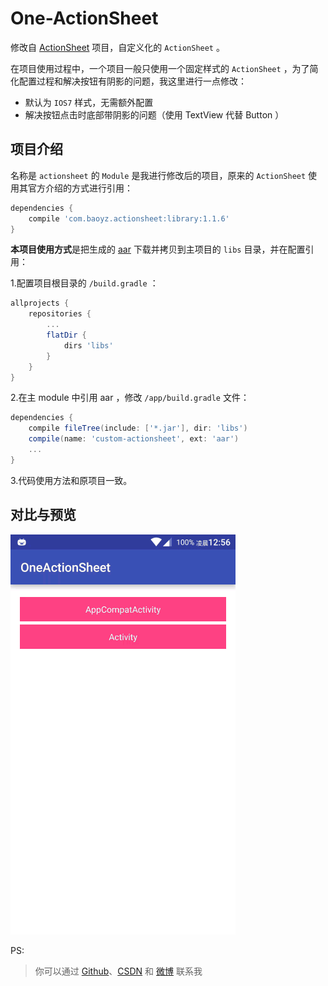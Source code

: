 # One-ActionSheet

修改自 [ActionSheet](https://github.com/baoyongzhang/android-ActionSheet) 项目，自定义化的 `ActionSheet` 。

在项目使用过程中，一个项目一般只使用一个固定样式的 `ActionSheet` ，为了简化配置过程和解决按钮有阴影的问题，我这里进行一点修改：

- 默认为 `IOS7` 样式，无需额外配置
- 解决按钮点击时底部带阴影的问题（使用 TextView 代替 Button ）

## 项目介绍

名称是 `actionsheet` 的 `Module` 是我进行修改后的项目，原来的 `ActionSheet` 使用其官方介绍的方式进行引用：

```groovy
dependencies {
    compile 'com.baoyz.actionsheet:library:1.1.6'
}
```

**本项目使用方式**是把生成的 [aar](https://github.com/likfe/One-ActionSheet/raw/master/aar/custom-actionsheet.aar) 下载并拷贝到主项目的 `libs` 目录，并在配置引用：

1.配置项目根目录的 `/build.gradle` ：
```groovy
allprojects {
    repositories {
        ...
        flatDir {
            dirs 'libs'
        }
    }
}
```
2.在主 module 中引用 aar ，修改 `/app/build.gradle` 文件：

```groovy
dependencies {
    compile fileTree(include: ['*.jar'], dir: 'libs')
    compile(name: 'custom-actionsheet', ext: 'aar')
    ...
}
```
3.代码使用方法和原项目一致。

## 对比与预览

![](5C361EF2A2DD6A1EAEF20223194BDD8D.gif)


PS:

> 你可以通过 [Github](https://github.com/likfe)、[CSDN](http://blog.csdn.net/ys743276112) 和 [微博](http://weibo.com/zyansen) 联系我

